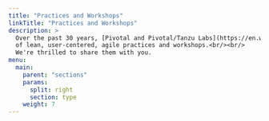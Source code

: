 ```yaml
---
title: "Practices and Workshops"
linkTitle: "Practices and Workshops"
description: >
  Over the past 30 years, [Pivotal and Pivotal/Tanzu Labs](https://en.wikipedia.org/wiki/Pivotal_Labs) have developed an invaluable collection<br/>
  of lean, user-centered, agile practices and workshops.<br/><br/>
  We're thrilled to share them with you.
menu:
  main:
    parent: "sections"
    params:
      split: right
      section: type
    weight: 7
---
```

